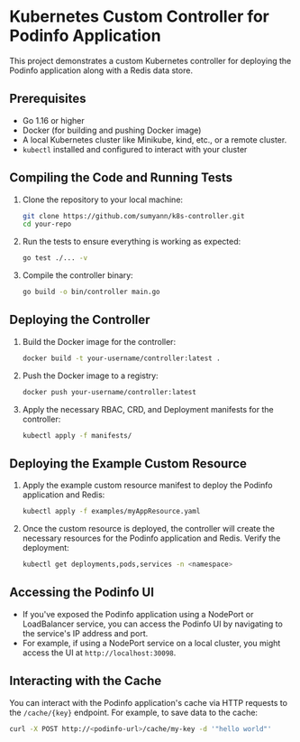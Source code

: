 # Kubernetes Custom Controller for Podinfo Application

This project demonstrates a custom Kubernetes controller for deploying the Podinfo application along with a Redis data store.

## Prerequisites

- Go 1.16 or higher
- Docker (for building and pushing Docker image)
- A local Kubernetes cluster like Minikube, kind, etc., or a remote cluster.
- `kubectl` installed and configured to interact with your cluster

## Compiling the Code and Running Tests

1. Clone the repository to your local machine:
    ```bash
    git clone https://github.com/sumyann/k8s-controller.git
    cd your-repo
    ```

2. Run the tests to ensure everything is working as expected:
    ```bash
    go test ./... -v
    ```

3. Compile the controller binary:
    ```bash
    go build -o bin/controller main.go
    ```

## Deploying the Controller

1. Build the Docker image for the controller:
    ```bash
    docker build -t your-username/controller:latest .
    ```

2. Push the Docker image to a registry:
    ```bash
    docker push your-username/controller:latest
    ```

3. Apply the necessary RBAC, CRD, and Deployment manifests for the controller:
    ```bash
    kubectl apply -f manifests/
    ```

## Deploying the Example Custom Resource

1. Apply the example custom resource manifest to deploy the Podinfo application and Redis:
    ```bash
    kubectl apply -f examples/myAppResource.yaml
    ```

2. Once the custom resource is deployed, the controller will create the necessary resources for the Podinfo application and Redis. Verify the deployment:

    ```bash
    kubectl get deployments,pods,services -n <namespace>
    ```

## Accessing the Podinfo UI

- If you've exposed the Podinfo application using a NodePort or LoadBalancer service, you can access the Podinfo UI by navigating to the service's IP address and port.
- For example, if using a NodePort service on a local cluster, you might access the UI at `http://localhost:30098`.

## Interacting with the Cache

You can interact with the Podinfo application's cache via HTTP requests to the `/cache/{key}` endpoint. For example, to save data to the cache:

```bash
curl -X POST http://<podinfo-url>/cache/my-key -d '"hello world"'
